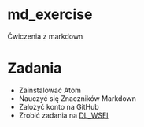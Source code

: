 # md_exercise
Ćwiczenia z markdown
# Zadania
* Zainstalować Atom
* Nauczyć się Znaczników Markdown
* Założyć konto na GitHub
* Zrobić zadania na [DL_WSEI](https://dl.wsei.lublin.pl)
